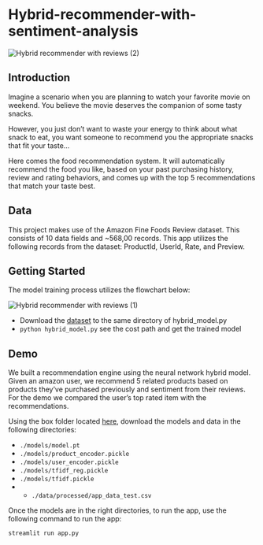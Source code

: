 # Hybrid-recommender-with-sentiment-analysis

![Hybrid recommender with reviews (2)](https://user-images.githubusercontent.com/31523376/162637097-2e48e5a8-32db-41f0-accc-c08319cff88a.jpg)

## Introduction

Imagine a scenario when you are planning to watch your favorite movie on weekend. You believe the movie deserves the companion of some tasty snacks. 

However, you just don’t want to waste your energy to think about what snack to eat, you want someone to recommend you the appropriate snacks that fit your taste…

Here comes the food recommendation system. It will automatically recommend the food you like, based on your past purchasing history, review and rating behaviors, and comes up with the top 5 recommendations that match your taste best.

## Data

This project makes use of the Amazon Fine Foods Review dataset. This consists of 10 data fields and ~568,00 records. This app utilizes the following records from the dataset: ProductId, UserId, Rate, and Preview.

## Getting Started

The model training process utilizes the flowchart below:

![Hybrid recommender with reviews (1)](https://user-images.githubusercontent.com/31523376/162636595-9e60e2bc-afd4-4ce7-a66d-bf79f4de43ad.jpg)


- Download the [dataset](https://duke.app.box.com/folder/160083268030?s=6ayc5muwnntphn89hq3bx3tgf273jjso) to the same directory of hybrid_model.py
- ```python hybrid_model.py``` see the cost path and get the trained model

## Demo

We built a recommendation engine using the neural network hybrid model. Given an amazon user, we recommend 5 related products based on products they’ve purchased previously and sentiment from their reviews. For the demo we compared the user’s top rated item with the recommendations.

Using the box folder located [here](https://duke.app.box.com/folder/160083268030?s=6ayc5muwnntphn89hq3bx3tgf273jjso), download the models and data in the following directories:

- ```./models/model.pt```
- ```./models/product_encoder.pickle```
- ```./models/user_encoder.pickle```
- ```./models/tfidf_reg.pickle```
- ```./models/tfidf.pickle```
- - ```./data/processed/app_data_test.csv```

Once the models are in the right directories, to run the app, use the following command to run the app:

```
streamlit run app.py
```
